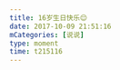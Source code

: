 ```yaml
---
title: 16岁生日快乐😌
date: 2017-10-09 21:51:16
mCategories: [说说]
type: moment
time: t215116
---
```


<div id="pics-20171009215116"></div>

<script src="/lib/moment/pics.js"></script>
<script>
var data = [
    {"link": "2017-10-09_000000.jpeg", "type": "shuoshuo"},
    {"link": "2017-10-09_000001.jpeg", "type": "shuoshuo"},
    {"link": "2017-10-09_000002.jpeg", "type": "shuoshuo"},
    {"link": "2017-10-09_000003.jpeg", "type": "shuoshuo"},
    {"link": "2017-10-09_000004.jpeg", "type": "shuoshuo"}
];
picsRender(data, "pics-20171009215116");
</script>
